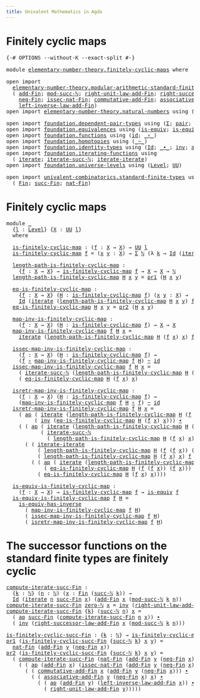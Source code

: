 ```yaml
---
title: Univalent Mathematics in Agda
---
```


# Finitely cyclic maps

<pre class="Agda"><a id="79" class="Symbol">{-#</a> <a id="83" class="Keyword">OPTIONS</a> <a id="91" class="Pragma">--without-K</a> <a id="103" class="Pragma">--exact-split</a> <a id="117" class="Symbol">#-}</a>

<a id="122" class="Keyword">module</a> <a id="129" href="elementary-number-theory.finitely-cyclic-maps.html" class="Module">elementary-number-theory.finitely-cyclic-maps</a> <a id="175" class="Keyword">where</a>

<a id="182" class="Keyword">open</a> <a id="187" class="Keyword">import</a>
  <a id="196" href="elementary-number-theory.modular-arithmetic-standard-finite-types.html" class="Module">elementary-number-theory.modular-arithmetic-standard-finite-types</a> <a id="262" class="Keyword">using</a>
  <a id="270" class="Symbol">(</a> <a id="272" href="elementary-number-theory.modular-arithmetic-standard-finite-types.html#6155" class="Function">add-Fin</a><a id="279" class="Symbol">;</a> <a id="281" href="elementary-number-theory.modular-arithmetic-standard-finite-types.html#2873" class="Function">mod-succ-ℕ</a><a id="291" class="Symbol">;</a> <a id="293" href="elementary-number-theory.modular-arithmetic-standard-finite-types.html#10564" class="Function">right-unit-law-add-Fin</a><a id="315" class="Symbol">;</a> <a id="317" href="elementary-number-theory.modular-arithmetic-standard-finite-types.html#12740" class="Function">right-successor-law-add-Fin</a><a id="344" class="Symbol">;</a>
    <a id="350" href="elementary-number-theory.modular-arithmetic-standard-finite-types.html#7929" class="Function">neg-Fin</a><a id="357" class="Symbol">;</a> <a id="359" href="elementary-number-theory.modular-arithmetic-standard-finite-types.html#5492" class="Function">issec-nat-Fin</a><a id="372" class="Symbol">;</a> <a id="374" href="elementary-number-theory.modular-arithmetic-standard-finite-types.html#9147" class="Function">commutative-add-Fin</a><a id="393" class="Symbol">;</a> <a id="395" href="elementary-number-theory.modular-arithmetic-standard-finite-types.html#9326" class="Function">associative-add-Fin</a><a id="414" class="Symbol">;</a>
    <a id="420" href="elementary-number-theory.modular-arithmetic-standard-finite-types.html#11254" class="Function">left-inverse-law-add-Fin</a><a id="444" class="Symbol">)</a>
<a id="446" class="Keyword">open</a> <a id="451" class="Keyword">import</a> <a id="458" href="elementary-number-theory.natural-numbers.html" class="Module">elementary-number-theory.natural-numbers</a> <a id="499" class="Keyword">using</a> <a id="505" class="Symbol">(</a><a id="506" href="elementary-number-theory.natural-numbers.html#1444" class="Datatype">ℕ</a><a id="507" class="Symbol">;</a> <a id="509" href="elementary-number-theory.natural-numbers.html#1465" class="InductiveConstructor">zero-ℕ</a><a id="515" class="Symbol">;</a> <a id="517" href="elementary-number-theory.natural-numbers.html#1478" class="InductiveConstructor">succ-ℕ</a><a id="523" class="Symbol">)</a>

<a id="526" class="Keyword">open</a> <a id="531" class="Keyword">import</a> <a id="538" href="foundation.dependent-pair-types.html" class="Module">foundation.dependent-pair-types</a> <a id="570" class="Keyword">using</a> <a id="576" class="Symbol">(</a><a id="577" href="foundation-core.dependent-pair-types.html#502" class="Record">Σ</a><a id="578" class="Symbol">;</a> <a id="580" href="foundation-core.dependent-pair-types.html#575" class="InductiveConstructor">pair</a><a id="584" class="Symbol">;</a> <a id="586" href="foundation-core.dependent-pair-types.html#592" class="Field">pr1</a><a id="589" class="Symbol">;</a> <a id="591" href="foundation-core.dependent-pair-types.html#604" class="Field">pr2</a><a id="594" class="Symbol">)</a>
<a id="596" class="Keyword">open</a> <a id="601" class="Keyword">import</a> <a id="608" href="foundation.equivalences.html" class="Module">foundation.equivalences</a> <a id="632" class="Keyword">using</a> <a id="638" class="Symbol">(</a><a id="639" href="foundation-core.equivalences.html#1542" class="Function">is-equiv</a><a id="647" class="Symbol">;</a> <a id="649" href="foundation-core.equivalences.html#2999" class="Function">is-equiv-has-inverse</a><a id="669" class="Symbol">)</a>
<a id="671" class="Keyword">open</a> <a id="676" class="Keyword">import</a> <a id="683" href="foundation.functions.html" class="Module">foundation.functions</a> <a id="704" class="Keyword">using</a> <a id="710" class="Symbol">(</a><a id="711" href="foundation-core.functions.html#309" class="Function">id</a><a id="713" class="Symbol">;</a> <a id="715" href="foundation-core.functions.html#407" class="Function Operator">_∘_</a><a id="718" class="Symbol">)</a>
<a id="720" class="Keyword">open</a> <a id="725" class="Keyword">import</a> <a id="732" href="foundation.homotopies.html" class="Module">foundation.homotopies</a> <a id="754" class="Keyword">using</a> <a id="760" class="Symbol">(</a><a id="761" href="foundation-core.homotopies.html#545" class="Function Operator">_~_</a><a id="764" class="Symbol">)</a>
<a id="766" class="Keyword">open</a> <a id="771" class="Keyword">import</a> <a id="778" href="foundation.identity-types.html" class="Module">foundation.identity-types</a> <a id="804" class="Keyword">using</a> <a id="810" class="Symbol">(</a><a id="811" href="foundation-core.identity-types.html#1754" class="Datatype">Id</a><a id="813" class="Symbol">;</a> <a id="815" href="foundation-core.identity-types.html#2412" class="Function Operator">_∙_</a><a id="818" class="Symbol">;</a> <a id="820" href="foundation-core.identity-types.html#2716" class="Function">inv</a><a id="823" class="Symbol">;</a> <a id="825" href="foundation-core.identity-types.html#4017" class="Function">ap</a><a id="827" class="Symbol">)</a>
<a id="829" class="Keyword">open</a> <a id="834" class="Keyword">import</a> <a id="841" href="foundation.iterating-functions.html" class="Module">foundation.iterating-functions</a> <a id="872" class="Keyword">using</a>
  <a id="880" class="Symbol">(</a> <a id="882" href="foundation.iterating-functions.html#1797" class="Function">iterate</a><a id="889" class="Symbol">;</a> <a id="891" href="foundation.iterating-functions.html#2133" class="Function">iterate-succ-ℕ</a><a id="905" class="Symbol">;</a> <a id="907" href="foundation.iterating-functions.html#3623" class="Function">iterate-iterate</a><a id="922" class="Symbol">)</a>
<a id="924" class="Keyword">open</a> <a id="929" class="Keyword">import</a> <a id="936" href="foundation.universe-levels.html" class="Module">foundation.universe-levels</a> <a id="963" class="Keyword">using</a> <a id="969" class="Symbol">(</a><a id="970" href="Agda.Primitive.html#597" class="Postulate">Level</a><a id="975" class="Symbol">;</a> <a id="977" href="foundation-core.universe-levels.html#222" class="Primitive">UU</a><a id="979" class="Symbol">)</a>

<a id="982" class="Keyword">open</a> <a id="987" class="Keyword">import</a> <a id="994" href="univalent-combinatorics.standard-finite-types.html" class="Module">univalent-combinatorics.standard-finite-types</a> <a id="1040" class="Keyword">using</a>
  <a id="1048" class="Symbol">(</a> <a id="1050" href="univalent-combinatorics.standard-finite-types.html#2149" class="Function">Fin</a><a id="1053" class="Symbol">;</a> <a id="1055" href="univalent-combinatorics.standard-finite-types.html#7668" class="Function">succ-Fin</a><a id="1063" class="Symbol">;</a> <a id="1065" href="univalent-combinatorics.standard-finite-types.html#5670" class="Function">nat-Fin</a><a id="1072" class="Symbol">)</a>
</pre>
# Finitely cyclic maps

<pre class="Agda"><a id="1111" class="Keyword">module</a> <a id="1118" href="elementary-number-theory.finitely-cyclic-maps.html#1118" class="Module">_</a>
  <a id="1122" class="Symbol">{</a><a id="1123" href="elementary-number-theory.finitely-cyclic-maps.html#1123" class="Bound">l</a> <a id="1125" class="Symbol">:</a> <a id="1127" href="Agda.Primitive.html#597" class="Postulate">Level</a><a id="1132" class="Symbol">}</a> <a id="1134" class="Symbol">{</a><a id="1135" href="elementary-number-theory.finitely-cyclic-maps.html#1135" class="Bound">X</a> <a id="1137" class="Symbol">:</a> <a id="1139" href="foundation-core.universe-levels.html#222" class="Primitive">UU</a> <a id="1142" href="elementary-number-theory.finitely-cyclic-maps.html#1123" class="Bound">l</a><a id="1143" class="Symbol">}</a>
  <a id="1147" class="Keyword">where</a>

  <a id="1156" href="elementary-number-theory.finitely-cyclic-maps.html#1156" class="Function">is-finitely-cyclic-map</a> <a id="1179" class="Symbol">:</a> <a id="1181" class="Symbol">(</a><a id="1182" href="elementary-number-theory.finitely-cyclic-maps.html#1182" class="Bound">f</a> <a id="1184" class="Symbol">:</a> <a id="1186" href="elementary-number-theory.finitely-cyclic-maps.html#1135" class="Bound">X</a> <a id="1188" class="Symbol">→</a> <a id="1190" href="elementary-number-theory.finitely-cyclic-maps.html#1135" class="Bound">X</a><a id="1191" class="Symbol">)</a> <a id="1193" class="Symbol">→</a> <a id="1195" href="foundation-core.universe-levels.html#222" class="Primitive">UU</a> <a id="1198" href="elementary-number-theory.finitely-cyclic-maps.html#1123" class="Bound">l</a>
  <a id="1202" href="elementary-number-theory.finitely-cyclic-maps.html#1156" class="Function">is-finitely-cyclic-map</a> <a id="1225" href="elementary-number-theory.finitely-cyclic-maps.html#1225" class="Bound">f</a> <a id="1227" class="Symbol">=</a> <a id="1229" class="Symbol">(</a><a id="1230" href="elementary-number-theory.finitely-cyclic-maps.html#1230" class="Bound">x</a> <a id="1232" href="elementary-number-theory.finitely-cyclic-maps.html#1232" class="Bound">y</a> <a id="1234" class="Symbol">:</a> <a id="1236" href="elementary-number-theory.finitely-cyclic-maps.html#1135" class="Bound">X</a><a id="1237" class="Symbol">)</a> <a id="1239" class="Symbol">→</a> <a id="1241" href="foundation-core.dependent-pair-types.html#502" class="Record">Σ</a> <a id="1243" href="elementary-number-theory.natural-numbers.html#1444" class="Datatype">ℕ</a> <a id="1245" class="Symbol">(λ</a> <a id="1248" href="elementary-number-theory.finitely-cyclic-maps.html#1248" class="Bound">k</a> <a id="1250" class="Symbol">→</a> <a id="1252" href="foundation-core.identity-types.html#1754" class="Datatype">Id</a> <a id="1255" class="Symbol">(</a><a id="1256" href="foundation.iterating-functions.html#1797" class="Function">iterate</a> <a id="1264" href="elementary-number-theory.finitely-cyclic-maps.html#1248" class="Bound">k</a> <a id="1266" href="elementary-number-theory.finitely-cyclic-maps.html#1225" class="Bound">f</a> <a id="1268" href="elementary-number-theory.finitely-cyclic-maps.html#1230" class="Bound">x</a><a id="1269" class="Symbol">)</a> <a id="1271" href="elementary-number-theory.finitely-cyclic-maps.html#1232" class="Bound">y</a><a id="1272" class="Symbol">)</a>

  <a id="1277" href="elementary-number-theory.finitely-cyclic-maps.html#1277" class="Function">length-path-is-finitely-cyclic-map</a> <a id="1312" class="Symbol">:</a>
    <a id="1318" class="Symbol">{</a><a id="1319" href="elementary-number-theory.finitely-cyclic-maps.html#1319" class="Bound">f</a> <a id="1321" class="Symbol">:</a> <a id="1323" href="elementary-number-theory.finitely-cyclic-maps.html#1135" class="Bound">X</a> <a id="1325" class="Symbol">→</a> <a id="1327" href="elementary-number-theory.finitely-cyclic-maps.html#1135" class="Bound">X</a><a id="1328" class="Symbol">}</a> <a id="1330" class="Symbol">→</a> <a id="1332" href="elementary-number-theory.finitely-cyclic-maps.html#1156" class="Function">is-finitely-cyclic-map</a> <a id="1355" href="elementary-number-theory.finitely-cyclic-maps.html#1319" class="Bound">f</a> <a id="1357" class="Symbol">→</a> <a id="1359" href="elementary-number-theory.finitely-cyclic-maps.html#1135" class="Bound">X</a> <a id="1361" class="Symbol">→</a> <a id="1363" href="elementary-number-theory.finitely-cyclic-maps.html#1135" class="Bound">X</a> <a id="1365" class="Symbol">→</a> <a id="1367" href="elementary-number-theory.natural-numbers.html#1444" class="Datatype">ℕ</a>
  <a id="1371" href="elementary-number-theory.finitely-cyclic-maps.html#1277" class="Function">length-path-is-finitely-cyclic-map</a> <a id="1406" href="elementary-number-theory.finitely-cyclic-maps.html#1406" class="Bound">H</a> <a id="1408" href="elementary-number-theory.finitely-cyclic-maps.html#1408" class="Bound">x</a> <a id="1410" href="elementary-number-theory.finitely-cyclic-maps.html#1410" class="Bound">y</a> <a id="1412" class="Symbol">=</a> <a id="1414" href="foundation-core.dependent-pair-types.html#592" class="Field">pr1</a> <a id="1418" class="Symbol">(</a><a id="1419" href="elementary-number-theory.finitely-cyclic-maps.html#1406" class="Bound">H</a> <a id="1421" href="elementary-number-theory.finitely-cyclic-maps.html#1408" class="Bound">x</a> <a id="1423" href="elementary-number-theory.finitely-cyclic-maps.html#1410" class="Bound">y</a><a id="1424" class="Symbol">)</a>

  <a id="1429" href="elementary-number-theory.finitely-cyclic-maps.html#1429" class="Function">eq-is-finitely-cyclic-map</a> <a id="1455" class="Symbol">:</a>
    <a id="1461" class="Symbol">{</a><a id="1462" href="elementary-number-theory.finitely-cyclic-maps.html#1462" class="Bound">f</a> <a id="1464" class="Symbol">:</a> <a id="1466" href="elementary-number-theory.finitely-cyclic-maps.html#1135" class="Bound">X</a> <a id="1468" class="Symbol">→</a> <a id="1470" href="elementary-number-theory.finitely-cyclic-maps.html#1135" class="Bound">X</a><a id="1471" class="Symbol">}</a> <a id="1473" class="Symbol">(</a><a id="1474" href="elementary-number-theory.finitely-cyclic-maps.html#1474" class="Bound">H</a> <a id="1476" class="Symbol">:</a> <a id="1478" href="elementary-number-theory.finitely-cyclic-maps.html#1156" class="Function">is-finitely-cyclic-map</a> <a id="1501" href="elementary-number-theory.finitely-cyclic-maps.html#1462" class="Bound">f</a><a id="1502" class="Symbol">)</a> <a id="1504" class="Symbol">(</a><a id="1505" href="elementary-number-theory.finitely-cyclic-maps.html#1505" class="Bound">x</a> <a id="1507" href="elementary-number-theory.finitely-cyclic-maps.html#1507" class="Bound">y</a> <a id="1509" class="Symbol">:</a> <a id="1511" href="elementary-number-theory.finitely-cyclic-maps.html#1135" class="Bound">X</a><a id="1512" class="Symbol">)</a> <a id="1514" class="Symbol">→</a>
    <a id="1520" href="foundation-core.identity-types.html#1754" class="Datatype">Id</a> <a id="1523" class="Symbol">(</a><a id="1524" href="foundation.iterating-functions.html#1797" class="Function">iterate</a> <a id="1532" class="Symbol">(</a><a id="1533" href="elementary-number-theory.finitely-cyclic-maps.html#1277" class="Function">length-path-is-finitely-cyclic-map</a> <a id="1568" href="elementary-number-theory.finitely-cyclic-maps.html#1474" class="Bound">H</a> <a id="1570" href="elementary-number-theory.finitely-cyclic-maps.html#1505" class="Bound">x</a> <a id="1572" href="elementary-number-theory.finitely-cyclic-maps.html#1507" class="Bound">y</a><a id="1573" class="Symbol">)</a> <a id="1575" href="elementary-number-theory.finitely-cyclic-maps.html#1462" class="Bound">f</a> <a id="1577" href="elementary-number-theory.finitely-cyclic-maps.html#1505" class="Bound">x</a><a id="1578" class="Symbol">)</a> <a id="1580" href="elementary-number-theory.finitely-cyclic-maps.html#1507" class="Bound">y</a>
  <a id="1584" href="elementary-number-theory.finitely-cyclic-maps.html#1429" class="Function">eq-is-finitely-cyclic-map</a> <a id="1610" href="elementary-number-theory.finitely-cyclic-maps.html#1610" class="Bound">H</a> <a id="1612" href="elementary-number-theory.finitely-cyclic-maps.html#1612" class="Bound">x</a> <a id="1614" href="elementary-number-theory.finitely-cyclic-maps.html#1614" class="Bound">y</a> <a id="1616" class="Symbol">=</a> <a id="1618" href="foundation-core.dependent-pair-types.html#604" class="Field">pr2</a> <a id="1622" class="Symbol">(</a><a id="1623" href="elementary-number-theory.finitely-cyclic-maps.html#1610" class="Bound">H</a> <a id="1625" href="elementary-number-theory.finitely-cyclic-maps.html#1612" class="Bound">x</a> <a id="1627" href="elementary-number-theory.finitely-cyclic-maps.html#1614" class="Bound">y</a><a id="1628" class="Symbol">)</a>

  <a id="1633" href="elementary-number-theory.finitely-cyclic-maps.html#1633" class="Function">map-inv-is-finitely-cyclic-map</a> <a id="1664" class="Symbol">:</a>
    <a id="1670" class="Symbol">(</a><a id="1671" href="elementary-number-theory.finitely-cyclic-maps.html#1671" class="Bound">f</a> <a id="1673" class="Symbol">:</a> <a id="1675" href="elementary-number-theory.finitely-cyclic-maps.html#1135" class="Bound">X</a> <a id="1677" class="Symbol">→</a> <a id="1679" href="elementary-number-theory.finitely-cyclic-maps.html#1135" class="Bound">X</a><a id="1680" class="Symbol">)</a> <a id="1682" class="Symbol">(</a><a id="1683" href="elementary-number-theory.finitely-cyclic-maps.html#1683" class="Bound">H</a> <a id="1685" class="Symbol">:</a> <a id="1687" href="elementary-number-theory.finitely-cyclic-maps.html#1156" class="Function">is-finitely-cyclic-map</a> <a id="1710" href="elementary-number-theory.finitely-cyclic-maps.html#1671" class="Bound">f</a><a id="1711" class="Symbol">)</a> <a id="1713" class="Symbol">→</a> <a id="1715" href="elementary-number-theory.finitely-cyclic-maps.html#1135" class="Bound">X</a> <a id="1717" class="Symbol">→</a> <a id="1719" href="elementary-number-theory.finitely-cyclic-maps.html#1135" class="Bound">X</a>
  <a id="1723" href="elementary-number-theory.finitely-cyclic-maps.html#1633" class="Function">map-inv-is-finitely-cyclic-map</a> <a id="1754" href="elementary-number-theory.finitely-cyclic-maps.html#1754" class="Bound">f</a> <a id="1756" href="elementary-number-theory.finitely-cyclic-maps.html#1756" class="Bound">H</a> <a id="1758" href="elementary-number-theory.finitely-cyclic-maps.html#1758" class="Bound">x</a> <a id="1760" class="Symbol">=</a>
    <a id="1766" href="foundation.iterating-functions.html#1797" class="Function">iterate</a> <a id="1774" class="Symbol">(</a><a id="1775" href="elementary-number-theory.finitely-cyclic-maps.html#1277" class="Function">length-path-is-finitely-cyclic-map</a> <a id="1810" href="elementary-number-theory.finitely-cyclic-maps.html#1756" class="Bound">H</a> <a id="1812" class="Symbol">(</a><a id="1813" href="elementary-number-theory.finitely-cyclic-maps.html#1754" class="Bound">f</a> <a id="1815" href="elementary-number-theory.finitely-cyclic-maps.html#1758" class="Bound">x</a><a id="1816" class="Symbol">)</a> <a id="1818" href="elementary-number-theory.finitely-cyclic-maps.html#1758" class="Bound">x</a><a id="1819" class="Symbol">)</a> <a id="1821" href="elementary-number-theory.finitely-cyclic-maps.html#1754" class="Bound">f</a> <a id="1823" href="elementary-number-theory.finitely-cyclic-maps.html#1758" class="Bound">x</a>

  <a id="1828" href="elementary-number-theory.finitely-cyclic-maps.html#1828" class="Function">issec-map-inv-is-finitely-cyclic-map</a> <a id="1865" class="Symbol">:</a>
    <a id="1871" class="Symbol">(</a><a id="1872" href="elementary-number-theory.finitely-cyclic-maps.html#1872" class="Bound">f</a> <a id="1874" class="Symbol">:</a> <a id="1876" href="elementary-number-theory.finitely-cyclic-maps.html#1135" class="Bound">X</a> <a id="1878" class="Symbol">→</a> <a id="1880" href="elementary-number-theory.finitely-cyclic-maps.html#1135" class="Bound">X</a><a id="1881" class="Symbol">)</a> <a id="1883" class="Symbol">(</a><a id="1884" href="elementary-number-theory.finitely-cyclic-maps.html#1884" class="Bound">H</a> <a id="1886" class="Symbol">:</a> <a id="1888" href="elementary-number-theory.finitely-cyclic-maps.html#1156" class="Function">is-finitely-cyclic-map</a> <a id="1911" href="elementary-number-theory.finitely-cyclic-maps.html#1872" class="Bound">f</a><a id="1912" class="Symbol">)</a> <a id="1914" class="Symbol">→</a>
    <a id="1920" class="Symbol">(</a><a id="1921" href="elementary-number-theory.finitely-cyclic-maps.html#1872" class="Bound">f</a> <a id="1923" href="foundation-core.functions.html#407" class="Function Operator">∘</a> <a id="1925" href="elementary-number-theory.finitely-cyclic-maps.html#1633" class="Function">map-inv-is-finitely-cyclic-map</a> <a id="1956" href="elementary-number-theory.finitely-cyclic-maps.html#1872" class="Bound">f</a> <a id="1958" href="elementary-number-theory.finitely-cyclic-maps.html#1884" class="Bound">H</a><a id="1959" class="Symbol">)</a> <a id="1961" href="foundation-core.homotopies.html#545" class="Function Operator">~</a> <a id="1963" href="foundation-core.functions.html#309" class="Function">id</a>
  <a id="1968" href="elementary-number-theory.finitely-cyclic-maps.html#1828" class="Function">issec-map-inv-is-finitely-cyclic-map</a> <a id="2005" href="elementary-number-theory.finitely-cyclic-maps.html#2005" class="Bound">f</a> <a id="2007" href="elementary-number-theory.finitely-cyclic-maps.html#2007" class="Bound">H</a> <a id="2009" href="elementary-number-theory.finitely-cyclic-maps.html#2009" class="Bound">x</a> <a id="2011" class="Symbol">=</a>
    <a id="2017" class="Symbol">(</a> <a id="2019" href="foundation.iterating-functions.html#2133" class="Function">iterate-succ-ℕ</a> <a id="2034" class="Symbol">(</a><a id="2035" href="elementary-number-theory.finitely-cyclic-maps.html#1277" class="Function">length-path-is-finitely-cyclic-map</a> <a id="2070" href="elementary-number-theory.finitely-cyclic-maps.html#2007" class="Bound">H</a> <a id="2072" class="Symbol">(</a><a id="2073" href="elementary-number-theory.finitely-cyclic-maps.html#2005" class="Bound">f</a> <a id="2075" href="elementary-number-theory.finitely-cyclic-maps.html#2009" class="Bound">x</a><a id="2076" class="Symbol">)</a> <a id="2078" href="elementary-number-theory.finitely-cyclic-maps.html#2009" class="Bound">x</a><a id="2079" class="Symbol">)</a> <a id="2081" href="elementary-number-theory.finitely-cyclic-maps.html#2005" class="Bound">f</a> <a id="2083" href="elementary-number-theory.finitely-cyclic-maps.html#2009" class="Bound">x</a><a id="2084" class="Symbol">)</a> <a id="2086" href="foundation-core.identity-types.html#2412" class="Function Operator">∙</a>
    <a id="2092" class="Symbol">(</a> <a id="2094" href="elementary-number-theory.finitely-cyclic-maps.html#1429" class="Function">eq-is-finitely-cyclic-map</a> <a id="2120" href="elementary-number-theory.finitely-cyclic-maps.html#2007" class="Bound">H</a> <a id="2122" class="Symbol">(</a><a id="2123" href="elementary-number-theory.finitely-cyclic-maps.html#2005" class="Bound">f</a> <a id="2125" href="elementary-number-theory.finitely-cyclic-maps.html#2009" class="Bound">x</a><a id="2126" class="Symbol">)</a> <a id="2128" href="elementary-number-theory.finitely-cyclic-maps.html#2009" class="Bound">x</a><a id="2129" class="Symbol">)</a>

  <a id="2134" href="elementary-number-theory.finitely-cyclic-maps.html#2134" class="Function">isretr-map-inv-is-finitely-cyclic-map</a> <a id="2172" class="Symbol">:</a>
    <a id="2178" class="Symbol">(</a><a id="2179" href="elementary-number-theory.finitely-cyclic-maps.html#2179" class="Bound">f</a> <a id="2181" class="Symbol">:</a> <a id="2183" href="elementary-number-theory.finitely-cyclic-maps.html#1135" class="Bound">X</a> <a id="2185" class="Symbol">→</a> <a id="2187" href="elementary-number-theory.finitely-cyclic-maps.html#1135" class="Bound">X</a><a id="2188" class="Symbol">)</a> <a id="2190" class="Symbol">(</a><a id="2191" href="elementary-number-theory.finitely-cyclic-maps.html#2191" class="Bound">H</a> <a id="2193" class="Symbol">:</a> <a id="2195" href="elementary-number-theory.finitely-cyclic-maps.html#1156" class="Function">is-finitely-cyclic-map</a> <a id="2218" href="elementary-number-theory.finitely-cyclic-maps.html#2179" class="Bound">f</a><a id="2219" class="Symbol">)</a> <a id="2221" class="Symbol">→</a>
    <a id="2227" class="Symbol">(</a><a id="2228" href="elementary-number-theory.finitely-cyclic-maps.html#1633" class="Function">map-inv-is-finitely-cyclic-map</a> <a id="2259" href="elementary-number-theory.finitely-cyclic-maps.html#2179" class="Bound">f</a> <a id="2261" href="elementary-number-theory.finitely-cyclic-maps.html#2191" class="Bound">H</a> <a id="2263" href="foundation-core.functions.html#407" class="Function Operator">∘</a> <a id="2265" href="elementary-number-theory.finitely-cyclic-maps.html#2179" class="Bound">f</a><a id="2266" class="Symbol">)</a> <a id="2268" href="foundation-core.homotopies.html#545" class="Function Operator">~</a> <a id="2270" href="foundation-core.functions.html#309" class="Function">id</a>
  <a id="2275" href="elementary-number-theory.finitely-cyclic-maps.html#2134" class="Function">isretr-map-inv-is-finitely-cyclic-map</a> <a id="2313" href="elementary-number-theory.finitely-cyclic-maps.html#2313" class="Bound">f</a> <a id="2315" href="elementary-number-theory.finitely-cyclic-maps.html#2315" class="Bound">H</a> <a id="2317" href="elementary-number-theory.finitely-cyclic-maps.html#2317" class="Bound">x</a> <a id="2319" class="Symbol">=</a>
    <a id="2325" class="Symbol">(</a> <a id="2327" href="foundation-core.identity-types.html#4017" class="Function">ap</a> <a id="2330" class="Symbol">(</a> <a id="2332" href="foundation.iterating-functions.html#1797" class="Function">iterate</a> <a id="2340" class="Symbol">(</a><a id="2341" href="elementary-number-theory.finitely-cyclic-maps.html#1277" class="Function">length-path-is-finitely-cyclic-map</a> <a id="2376" href="elementary-number-theory.finitely-cyclic-maps.html#2315" class="Bound">H</a> <a id="2378" class="Symbol">(</a><a id="2379" href="elementary-number-theory.finitely-cyclic-maps.html#2313" class="Bound">f</a> <a id="2381" class="Symbol">(</a><a id="2382" href="elementary-number-theory.finitely-cyclic-maps.html#2313" class="Bound">f</a> <a id="2384" href="elementary-number-theory.finitely-cyclic-maps.html#2317" class="Bound">x</a><a id="2385" class="Symbol">))</a> <a id="2388" class="Symbol">(</a><a id="2389" href="elementary-number-theory.finitely-cyclic-maps.html#2313" class="Bound">f</a> <a id="2391" href="elementary-number-theory.finitely-cyclic-maps.html#2317" class="Bound">x</a><a id="2392" class="Symbol">))</a> <a id="2395" href="elementary-number-theory.finitely-cyclic-maps.html#2313" class="Bound">f</a> <a id="2397" href="foundation-core.functions.html#407" class="Function Operator">∘</a> <a id="2399" href="elementary-number-theory.finitely-cyclic-maps.html#2313" class="Bound">f</a><a id="2400" class="Symbol">)</a>
         <a id="2411" class="Symbol">(</a> <a id="2413" href="foundation-core.identity-types.html#2716" class="Function">inv</a> <a id="2417" class="Symbol">(</a><a id="2418" href="elementary-number-theory.finitely-cyclic-maps.html#1429" class="Function">eq-is-finitely-cyclic-map</a> <a id="2444" href="elementary-number-theory.finitely-cyclic-maps.html#2315" class="Bound">H</a> <a id="2446" class="Symbol">(</a><a id="2447" href="elementary-number-theory.finitely-cyclic-maps.html#2313" class="Bound">f</a> <a id="2449" href="elementary-number-theory.finitely-cyclic-maps.html#2317" class="Bound">x</a><a id="2450" class="Symbol">)</a> <a id="2452" href="elementary-number-theory.finitely-cyclic-maps.html#2317" class="Bound">x</a><a id="2453" class="Symbol">)))</a> <a id="2457" href="foundation-core.identity-types.html#2412" class="Function Operator">∙</a>
    <a id="2463" class="Symbol">(</a> <a id="2465" class="Symbol">(</a> <a id="2467" href="foundation-core.identity-types.html#4017" class="Function">ap</a> <a id="2470" class="Symbol">(</a> <a id="2472" href="foundation.iterating-functions.html#1797" class="Function">iterate</a> <a id="2480" class="Symbol">(</a><a id="2481" href="elementary-number-theory.finitely-cyclic-maps.html#1277" class="Function">length-path-is-finitely-cyclic-map</a> <a id="2516" href="elementary-number-theory.finitely-cyclic-maps.html#2315" class="Bound">H</a> <a id="2518" class="Symbol">(</a><a id="2519" href="elementary-number-theory.finitely-cyclic-maps.html#2313" class="Bound">f</a> <a id="2521" class="Symbol">(</a><a id="2522" href="elementary-number-theory.finitely-cyclic-maps.html#2313" class="Bound">f</a> <a id="2524" href="elementary-number-theory.finitely-cyclic-maps.html#2317" class="Bound">x</a><a id="2525" class="Symbol">))</a> <a id="2528" class="Symbol">(</a><a id="2529" href="elementary-number-theory.finitely-cyclic-maps.html#2313" class="Bound">f</a> <a id="2531" href="elementary-number-theory.finitely-cyclic-maps.html#2317" class="Bound">x</a><a id="2532" class="Symbol">))</a> <a id="2535" href="elementary-number-theory.finitely-cyclic-maps.html#2313" class="Bound">f</a><a id="2536" class="Symbol">)</a>
           <a id="2549" class="Symbol">(</a> <a id="2551" href="foundation.iterating-functions.html#2133" class="Function">iterate-succ-ℕ</a>
             <a id="2579" class="Symbol">(</a> <a id="2581" href="elementary-number-theory.finitely-cyclic-maps.html#1277" class="Function">length-path-is-finitely-cyclic-map</a> <a id="2616" href="elementary-number-theory.finitely-cyclic-maps.html#2315" class="Bound">H</a> <a id="2618" class="Symbol">(</a><a id="2619" href="elementary-number-theory.finitely-cyclic-maps.html#2313" class="Bound">f</a> <a id="2621" href="elementary-number-theory.finitely-cyclic-maps.html#2317" class="Bound">x</a><a id="2622" class="Symbol">)</a> <a id="2624" href="elementary-number-theory.finitely-cyclic-maps.html#2317" class="Bound">x</a><a id="2625" class="Symbol">)</a> <a id="2627" href="elementary-number-theory.finitely-cyclic-maps.html#2313" class="Bound">f</a> <a id="2629" class="Symbol">(</a><a id="2630" href="elementary-number-theory.finitely-cyclic-maps.html#2313" class="Bound">f</a> <a id="2632" href="elementary-number-theory.finitely-cyclic-maps.html#2317" class="Bound">x</a><a id="2633" class="Symbol">)))</a> <a id="2637" href="foundation-core.identity-types.html#2412" class="Function Operator">∙</a>
      <a id="2645" class="Symbol">(</a> <a id="2647" class="Symbol">(</a> <a id="2649" href="foundation.iterating-functions.html#3623" class="Function">iterate-iterate</a>
          <a id="2675" class="Symbol">(</a> <a id="2677" href="elementary-number-theory.finitely-cyclic-maps.html#1277" class="Function">length-path-is-finitely-cyclic-map</a> <a id="2712" href="elementary-number-theory.finitely-cyclic-maps.html#2315" class="Bound">H</a> <a id="2714" class="Symbol">(</a><a id="2715" href="elementary-number-theory.finitely-cyclic-maps.html#2313" class="Bound">f</a> <a id="2717" class="Symbol">(</a><a id="2718" href="elementary-number-theory.finitely-cyclic-maps.html#2313" class="Bound">f</a> <a id="2720" href="elementary-number-theory.finitely-cyclic-maps.html#2317" class="Bound">x</a><a id="2721" class="Symbol">))</a> <a id="2724" class="Symbol">(</a><a id="2725" href="elementary-number-theory.finitely-cyclic-maps.html#2313" class="Bound">f</a> <a id="2727" href="elementary-number-theory.finitely-cyclic-maps.html#2317" class="Bound">x</a><a id="2728" class="Symbol">))</a>
          <a id="2741" class="Symbol">(</a> <a id="2743" href="elementary-number-theory.finitely-cyclic-maps.html#1277" class="Function">length-path-is-finitely-cyclic-map</a> <a id="2778" href="elementary-number-theory.finitely-cyclic-maps.html#2315" class="Bound">H</a> <a id="2780" class="Symbol">(</a><a id="2781" href="elementary-number-theory.finitely-cyclic-maps.html#2313" class="Bound">f</a> <a id="2783" href="elementary-number-theory.finitely-cyclic-maps.html#2317" class="Bound">x</a><a id="2784" class="Symbol">)</a> <a id="2786" href="elementary-number-theory.finitely-cyclic-maps.html#2317" class="Bound">x</a><a id="2787" class="Symbol">)</a> <a id="2789" href="elementary-number-theory.finitely-cyclic-maps.html#2313" class="Bound">f</a> <a id="2791" class="Symbol">(</a><a id="2792" href="elementary-number-theory.finitely-cyclic-maps.html#2313" class="Bound">f</a> <a id="2794" class="Symbol">(</a><a id="2795" href="elementary-number-theory.finitely-cyclic-maps.html#2313" class="Bound">f</a> <a id="2797" href="elementary-number-theory.finitely-cyclic-maps.html#2317" class="Bound">x</a><a id="2798" class="Symbol">)))</a> <a id="2802" href="foundation-core.identity-types.html#2412" class="Function Operator">∙</a>
        <a id="2812" class="Symbol">(</a> <a id="2814" class="Symbol">(</a> <a id="2816" href="foundation-core.identity-types.html#4017" class="Function">ap</a> <a id="2819" class="Symbol">(</a> <a id="2821" href="foundation.iterating-functions.html#1797" class="Function">iterate</a> <a id="2829" class="Symbol">(</a><a id="2830" href="elementary-number-theory.finitely-cyclic-maps.html#1277" class="Function">length-path-is-finitely-cyclic-map</a> <a id="2865" href="elementary-number-theory.finitely-cyclic-maps.html#2315" class="Bound">H</a> <a id="2867" class="Symbol">(</a><a id="2868" href="elementary-number-theory.finitely-cyclic-maps.html#2313" class="Bound">f</a> <a id="2870" href="elementary-number-theory.finitely-cyclic-maps.html#2317" class="Bound">x</a><a id="2871" class="Symbol">)</a> <a id="2873" href="elementary-number-theory.finitely-cyclic-maps.html#2317" class="Bound">x</a><a id="2874" class="Symbol">)</a> <a id="2876" href="elementary-number-theory.finitely-cyclic-maps.html#2313" class="Bound">f</a><a id="2877" class="Symbol">)</a>
            <a id="2891" class="Symbol">(</a> <a id="2893" href="elementary-number-theory.finitely-cyclic-maps.html#1429" class="Function">eq-is-finitely-cyclic-map</a> <a id="2919" href="elementary-number-theory.finitely-cyclic-maps.html#2315" class="Bound">H</a> <a id="2921" class="Symbol">(</a><a id="2922" href="elementary-number-theory.finitely-cyclic-maps.html#2313" class="Bound">f</a> <a id="2924" class="Symbol">(</a><a id="2925" href="elementary-number-theory.finitely-cyclic-maps.html#2313" class="Bound">f</a> <a id="2927" href="elementary-number-theory.finitely-cyclic-maps.html#2317" class="Bound">x</a><a id="2928" class="Symbol">))</a> <a id="2931" class="Symbol">(</a><a id="2932" href="elementary-number-theory.finitely-cyclic-maps.html#2313" class="Bound">f</a> <a id="2934" href="elementary-number-theory.finitely-cyclic-maps.html#2317" class="Bound">x</a><a id="2935" class="Symbol">)))</a> <a id="2939" href="foundation-core.identity-types.html#2412" class="Function Operator">∙</a>
          <a id="2951" class="Symbol">(</a> <a id="2953" href="elementary-number-theory.finitely-cyclic-maps.html#1429" class="Function">eq-is-finitely-cyclic-map</a> <a id="2979" href="elementary-number-theory.finitely-cyclic-maps.html#2315" class="Bound">H</a> <a id="2981" class="Symbol">(</a><a id="2982" href="elementary-number-theory.finitely-cyclic-maps.html#2313" class="Bound">f</a> <a id="2984" href="elementary-number-theory.finitely-cyclic-maps.html#2317" class="Bound">x</a><a id="2985" class="Symbol">)</a> <a id="2987" href="elementary-number-theory.finitely-cyclic-maps.html#2317" class="Bound">x</a><a id="2988" class="Symbol">))))</a>

  <a id="2996" href="elementary-number-theory.finitely-cyclic-maps.html#2996" class="Function">is-equiv-is-finitely-cyclic-map</a> <a id="3028" class="Symbol">:</a>
    <a id="3034" class="Symbol">(</a><a id="3035" href="elementary-number-theory.finitely-cyclic-maps.html#3035" class="Bound">f</a> <a id="3037" class="Symbol">:</a> <a id="3039" href="elementary-number-theory.finitely-cyclic-maps.html#1135" class="Bound">X</a> <a id="3041" class="Symbol">→</a> <a id="3043" href="elementary-number-theory.finitely-cyclic-maps.html#1135" class="Bound">X</a><a id="3044" class="Symbol">)</a> <a id="3046" class="Symbol">→</a> <a id="3048" href="elementary-number-theory.finitely-cyclic-maps.html#1156" class="Function">is-finitely-cyclic-map</a> <a id="3071" href="elementary-number-theory.finitely-cyclic-maps.html#3035" class="Bound">f</a> <a id="3073" class="Symbol">→</a> <a id="3075" href="foundation-core.equivalences.html#1542" class="Function">is-equiv</a> <a id="3084" href="elementary-number-theory.finitely-cyclic-maps.html#3035" class="Bound">f</a>
  <a id="3088" href="elementary-number-theory.finitely-cyclic-maps.html#2996" class="Function">is-equiv-is-finitely-cyclic-map</a> <a id="3120" href="elementary-number-theory.finitely-cyclic-maps.html#3120" class="Bound">f</a> <a id="3122" href="elementary-number-theory.finitely-cyclic-maps.html#3122" class="Bound">H</a> <a id="3124" class="Symbol">=</a>
    <a id="3130" href="foundation-core.equivalences.html#2999" class="Function">is-equiv-has-inverse</a>
      <a id="3157" class="Symbol">(</a> <a id="3159" href="elementary-number-theory.finitely-cyclic-maps.html#1633" class="Function">map-inv-is-finitely-cyclic-map</a> <a id="3190" href="elementary-number-theory.finitely-cyclic-maps.html#3120" class="Bound">f</a> <a id="3192" href="elementary-number-theory.finitely-cyclic-maps.html#3122" class="Bound">H</a><a id="3193" class="Symbol">)</a>
      <a id="3201" class="Symbol">(</a> <a id="3203" href="elementary-number-theory.finitely-cyclic-maps.html#1828" class="Function">issec-map-inv-is-finitely-cyclic-map</a> <a id="3240" href="elementary-number-theory.finitely-cyclic-maps.html#3120" class="Bound">f</a> <a id="3242" href="elementary-number-theory.finitely-cyclic-maps.html#3122" class="Bound">H</a><a id="3243" class="Symbol">)</a>
      <a id="3251" class="Symbol">(</a> <a id="3253" href="elementary-number-theory.finitely-cyclic-maps.html#2134" class="Function">isretr-map-inv-is-finitely-cyclic-map</a> <a id="3291" href="elementary-number-theory.finitely-cyclic-maps.html#3120" class="Bound">f</a> <a id="3293" href="elementary-number-theory.finitely-cyclic-maps.html#3122" class="Bound">H</a><a id="3294" class="Symbol">)</a>
</pre>
# The successor functions on the standard finite types are finitely cyclic

<pre class="Agda"><a id="compute-iterate-succ-Fin"></a><a id="3385" href="elementary-number-theory.finitely-cyclic-maps.html#3385" class="Function">compute-iterate-succ-Fin</a> <a id="3410" class="Symbol">:</a>
  <a id="3414" class="Symbol">{</a><a id="3415" href="elementary-number-theory.finitely-cyclic-maps.html#3415" class="Bound">k</a> <a id="3417" class="Symbol">:</a> <a id="3419" href="elementary-number-theory.natural-numbers.html#1444" class="Datatype">ℕ</a><a id="3420" class="Symbol">}</a> <a id="3422" class="Symbol">(</a><a id="3423" href="elementary-number-theory.finitely-cyclic-maps.html#3423" class="Bound">n</a> <a id="3425" class="Symbol">:</a> <a id="3427" href="elementary-number-theory.natural-numbers.html#1444" class="Datatype">ℕ</a><a id="3428" class="Symbol">)</a> <a id="3430" class="Symbol">(</a><a id="3431" href="elementary-number-theory.finitely-cyclic-maps.html#3431" class="Bound">x</a> <a id="3433" class="Symbol">:</a> <a id="3435" href="univalent-combinatorics.standard-finite-types.html#2149" class="Function">Fin</a> <a id="3439" class="Symbol">(</a><a id="3440" href="elementary-number-theory.natural-numbers.html#1478" class="InductiveConstructor">succ-ℕ</a> <a id="3447" href="elementary-number-theory.finitely-cyclic-maps.html#3415" class="Bound">k</a><a id="3448" class="Symbol">))</a> <a id="3451" class="Symbol">→</a>
  <a id="3455" href="foundation-core.identity-types.html#1754" class="Datatype">Id</a> <a id="3458" class="Symbol">(</a><a id="3459" href="foundation.iterating-functions.html#1797" class="Function">iterate</a> <a id="3467" href="elementary-number-theory.finitely-cyclic-maps.html#3423" class="Bound">n</a> <a id="3469" href="univalent-combinatorics.standard-finite-types.html#7668" class="Function">succ-Fin</a> <a id="3478" href="elementary-number-theory.finitely-cyclic-maps.html#3431" class="Bound">x</a><a id="3479" class="Symbol">)</a> <a id="3481" class="Symbol">(</a><a id="3482" href="elementary-number-theory.modular-arithmetic-standard-finite-types.html#6155" class="Function">add-Fin</a> <a id="3490" href="elementary-number-theory.finitely-cyclic-maps.html#3431" class="Bound">x</a> <a id="3492" class="Symbol">(</a><a id="3493" href="elementary-number-theory.modular-arithmetic-standard-finite-types.html#2873" class="Function">mod-succ-ℕ</a> <a id="3504" href="elementary-number-theory.finitely-cyclic-maps.html#3415" class="Bound">k</a> <a id="3506" href="elementary-number-theory.finitely-cyclic-maps.html#3423" class="Bound">n</a><a id="3507" class="Symbol">))</a>
<a id="3510" href="elementary-number-theory.finitely-cyclic-maps.html#3385" class="Function">compute-iterate-succ-Fin</a> <a id="3535" href="elementary-number-theory.natural-numbers.html#1465" class="InductiveConstructor">zero-ℕ</a> <a id="3542" href="elementary-number-theory.finitely-cyclic-maps.html#3542" class="Bound">x</a> <a id="3544" class="Symbol">=</a> <a id="3546" href="foundation-core.identity-types.html#2716" class="Function">inv</a> <a id="3550" class="Symbol">(</a><a id="3551" href="elementary-number-theory.modular-arithmetic-standard-finite-types.html#10564" class="Function">right-unit-law-add-Fin</a> <a id="3574" href="elementary-number-theory.finitely-cyclic-maps.html#3542" class="Bound">x</a><a id="3575" class="Symbol">)</a>
<a id="3577" href="elementary-number-theory.finitely-cyclic-maps.html#3385" class="Function">compute-iterate-succ-Fin</a> <a id="3602" class="Symbol">{</a><a id="3603" href="elementary-number-theory.finitely-cyclic-maps.html#3603" class="Bound">k</a><a id="3604" class="Symbol">}</a> <a id="3606" class="Symbol">(</a><a id="3607" href="elementary-number-theory.natural-numbers.html#1478" class="InductiveConstructor">succ-ℕ</a> <a id="3614" href="elementary-number-theory.finitely-cyclic-maps.html#3614" class="Bound">n</a><a id="3615" class="Symbol">)</a> <a id="3617" href="elementary-number-theory.finitely-cyclic-maps.html#3617" class="Bound">x</a> <a id="3619" class="Symbol">=</a>
  <a id="3623" class="Symbol">(</a> <a id="3625" href="foundation-core.identity-types.html#4017" class="Function">ap</a> <a id="3628" href="univalent-combinatorics.standard-finite-types.html#7668" class="Function">succ-Fin</a> <a id="3637" class="Symbol">(</a><a id="3638" href="elementary-number-theory.finitely-cyclic-maps.html#3385" class="Function">compute-iterate-succ-Fin</a> <a id="3663" href="elementary-number-theory.finitely-cyclic-maps.html#3614" class="Bound">n</a> <a id="3665" href="elementary-number-theory.finitely-cyclic-maps.html#3617" class="Bound">x</a><a id="3666" class="Symbol">))</a> <a id="3669" href="foundation-core.identity-types.html#2412" class="Function Operator">∙</a>
  <a id="3673" class="Symbol">(</a> <a id="3675" href="foundation-core.identity-types.html#2716" class="Function">inv</a> <a id="3679" class="Symbol">(</a><a id="3680" href="elementary-number-theory.modular-arithmetic-standard-finite-types.html#12740" class="Function">right-successor-law-add-Fin</a> <a id="3708" href="elementary-number-theory.finitely-cyclic-maps.html#3617" class="Bound">x</a> <a id="3710" class="Symbol">(</a><a id="3711" href="elementary-number-theory.modular-arithmetic-standard-finite-types.html#2873" class="Function">mod-succ-ℕ</a> <a id="3722" href="elementary-number-theory.finitely-cyclic-maps.html#3603" class="Bound">k</a> <a id="3724" href="elementary-number-theory.finitely-cyclic-maps.html#3614" class="Bound">n</a><a id="3725" class="Symbol">)))</a>

<a id="is-finitely-cyclic-succ-Fin"></a><a id="3730" href="elementary-number-theory.finitely-cyclic-maps.html#3730" class="Function">is-finitely-cyclic-succ-Fin</a> <a id="3758" class="Symbol">:</a> <a id="3760" class="Symbol">{</a><a id="3761" href="elementary-number-theory.finitely-cyclic-maps.html#3761" class="Bound">k</a> <a id="3763" class="Symbol">:</a> <a id="3765" href="elementary-number-theory.natural-numbers.html#1444" class="Datatype">ℕ</a><a id="3766" class="Symbol">}</a> <a id="3768" class="Symbol">→</a> <a id="3770" href="elementary-number-theory.finitely-cyclic-maps.html#1156" class="Function">is-finitely-cyclic-map</a> <a id="3793" class="Symbol">(</a><a id="3794" href="univalent-combinatorics.standard-finite-types.html#7668" class="Function">succ-Fin</a> <a id="3803" class="Symbol">{</a><a id="3804" href="elementary-number-theory.finitely-cyclic-maps.html#3761" class="Bound">k</a><a id="3805" class="Symbol">})</a>
<a id="3808" href="foundation-core.dependent-pair-types.html#592" class="Field">pr1</a> <a id="3812" class="Symbol">(</a><a id="3813" href="elementary-number-theory.finitely-cyclic-maps.html#3730" class="Function">is-finitely-cyclic-succ-Fin</a> <a id="3841" class="Symbol">{</a><a id="3842" href="elementary-number-theory.natural-numbers.html#1478" class="InductiveConstructor">succ-ℕ</a> <a id="3849" href="elementary-number-theory.finitely-cyclic-maps.html#3849" class="Bound">k</a><a id="3850" class="Symbol">}</a> <a id="3852" href="elementary-number-theory.finitely-cyclic-maps.html#3852" class="Bound">x</a> <a id="3854" href="elementary-number-theory.finitely-cyclic-maps.html#3854" class="Bound">y</a><a id="3855" class="Symbol">)</a> <a id="3857" class="Symbol">=</a>
  <a id="3861" href="univalent-combinatorics.standard-finite-types.html#5670" class="Function">nat-Fin</a> <a id="3869" class="Symbol">(</a><a id="3870" href="elementary-number-theory.modular-arithmetic-standard-finite-types.html#6155" class="Function">add-Fin</a> <a id="3878" href="elementary-number-theory.finitely-cyclic-maps.html#3854" class="Bound">y</a> <a id="3880" class="Symbol">(</a><a id="3881" href="elementary-number-theory.modular-arithmetic-standard-finite-types.html#7929" class="Function">neg-Fin</a> <a id="3889" href="elementary-number-theory.finitely-cyclic-maps.html#3852" class="Bound">x</a><a id="3890" class="Symbol">))</a>
<a id="3893" href="foundation-core.dependent-pair-types.html#604" class="Field">pr2</a> <a id="3897" class="Symbol">(</a><a id="3898" href="elementary-number-theory.finitely-cyclic-maps.html#3730" class="Function">is-finitely-cyclic-succ-Fin</a> <a id="3926" class="Symbol">{</a><a id="3927" href="elementary-number-theory.natural-numbers.html#1478" class="InductiveConstructor">succ-ℕ</a> <a id="3934" href="elementary-number-theory.finitely-cyclic-maps.html#3934" class="Bound">k</a><a id="3935" class="Symbol">}</a> <a id="3937" href="elementary-number-theory.finitely-cyclic-maps.html#3937" class="Bound">x</a> <a id="3939" href="elementary-number-theory.finitely-cyclic-maps.html#3939" class="Bound">y</a><a id="3940" class="Symbol">)</a> <a id="3942" class="Symbol">=</a>
  <a id="3946" class="Symbol">(</a> <a id="3948" href="elementary-number-theory.finitely-cyclic-maps.html#3385" class="Function">compute-iterate-succ-Fin</a> <a id="3973" class="Symbol">(</a><a id="3974" href="univalent-combinatorics.standard-finite-types.html#5670" class="Function">nat-Fin</a> <a id="3982" class="Symbol">(</a><a id="3983" href="elementary-number-theory.modular-arithmetic-standard-finite-types.html#6155" class="Function">add-Fin</a> <a id="3991" href="elementary-number-theory.finitely-cyclic-maps.html#3939" class="Bound">y</a> <a id="3993" class="Symbol">(</a><a id="3994" href="elementary-number-theory.modular-arithmetic-standard-finite-types.html#7929" class="Function">neg-Fin</a> <a id="4002" href="elementary-number-theory.finitely-cyclic-maps.html#3937" class="Bound">x</a><a id="4003" class="Symbol">)))</a> <a id="4007" href="elementary-number-theory.finitely-cyclic-maps.html#3937" class="Bound">x</a><a id="4008" class="Symbol">)</a> <a id="4010" href="foundation-core.identity-types.html#2412" class="Function Operator">∙</a>
    <a id="4016" class="Symbol">(</a> <a id="4018" class="Symbol">(</a> <a id="4020" href="foundation-core.identity-types.html#4017" class="Function">ap</a> <a id="4023" class="Symbol">(</a><a id="4024" href="elementary-number-theory.modular-arithmetic-standard-finite-types.html#6155" class="Function">add-Fin</a> <a id="4032" href="elementary-number-theory.finitely-cyclic-maps.html#3937" class="Bound">x</a><a id="4033" class="Symbol">)</a> <a id="4035" class="Symbol">(</a><a id="4036" href="elementary-number-theory.modular-arithmetic-standard-finite-types.html#5492" class="Function">issec-nat-Fin</a> <a id="4050" class="Symbol">(</a><a id="4051" href="elementary-number-theory.modular-arithmetic-standard-finite-types.html#6155" class="Function">add-Fin</a> <a id="4059" href="elementary-number-theory.finitely-cyclic-maps.html#3939" class="Bound">y</a> <a id="4061" class="Symbol">(</a><a id="4062" href="elementary-number-theory.modular-arithmetic-standard-finite-types.html#7929" class="Function">neg-Fin</a> <a id="4070" href="elementary-number-theory.finitely-cyclic-maps.html#3937" class="Bound">x</a><a id="4071" class="Symbol">))))</a> <a id="4076" href="foundation-core.identity-types.html#2412" class="Function Operator">∙</a>
      <a id="4084" class="Symbol">(</a> <a id="4086" class="Symbol">(</a> <a id="4088" href="elementary-number-theory.modular-arithmetic-standard-finite-types.html#9147" class="Function">commutative-add-Fin</a> <a id="4108" href="elementary-number-theory.finitely-cyclic-maps.html#3937" class="Bound">x</a> <a id="4110" class="Symbol">(</a><a id="4111" href="elementary-number-theory.modular-arithmetic-standard-finite-types.html#6155" class="Function">add-Fin</a> <a id="4119" href="elementary-number-theory.finitely-cyclic-maps.html#3939" class="Bound">y</a> <a id="4121" class="Symbol">(</a><a id="4122" href="elementary-number-theory.modular-arithmetic-standard-finite-types.html#7929" class="Function">neg-Fin</a> <a id="4130" href="elementary-number-theory.finitely-cyclic-maps.html#3937" class="Bound">x</a><a id="4131" class="Symbol">)))</a> <a id="4135" href="foundation-core.identity-types.html#2412" class="Function Operator">∙</a>
        <a id="4145" class="Symbol">(</a> <a id="4147" class="Symbol">(</a> <a id="4149" href="elementary-number-theory.modular-arithmetic-standard-finite-types.html#9326" class="Function">associative-add-Fin</a> <a id="4169" href="elementary-number-theory.finitely-cyclic-maps.html#3939" class="Bound">y</a> <a id="4171" class="Symbol">(</a><a id="4172" href="elementary-number-theory.modular-arithmetic-standard-finite-types.html#7929" class="Function">neg-Fin</a> <a id="4180" href="elementary-number-theory.finitely-cyclic-maps.html#3937" class="Bound">x</a><a id="4181" class="Symbol">)</a> <a id="4183" href="elementary-number-theory.finitely-cyclic-maps.html#3937" class="Bound">x</a><a id="4184" class="Symbol">)</a> <a id="4186" href="foundation-core.identity-types.html#2412" class="Function Operator">∙</a>
          <a id="4198" class="Symbol">(</a> <a id="4200" class="Symbol">(</a> <a id="4202" href="foundation-core.identity-types.html#4017" class="Function">ap</a> <a id="4205" class="Symbol">(</a><a id="4206" href="elementary-number-theory.modular-arithmetic-standard-finite-types.html#6155" class="Function">add-Fin</a> <a id="4214" href="elementary-number-theory.finitely-cyclic-maps.html#3939" class="Bound">y</a><a id="4215" class="Symbol">)</a> <a id="4217" class="Symbol">(</a><a id="4218" href="elementary-number-theory.modular-arithmetic-standard-finite-types.html#11254" class="Function">left-inverse-law-add-Fin</a> <a id="4243" href="elementary-number-theory.finitely-cyclic-maps.html#3937" class="Bound">x</a><a id="4244" class="Symbol">))</a> <a id="4247" href="foundation-core.identity-types.html#2412" class="Function Operator">∙</a>
            <a id="4261" class="Symbol">(</a> <a id="4263" href="elementary-number-theory.modular-arithmetic-standard-finite-types.html#10564" class="Function">right-unit-law-add-Fin</a> <a id="4286" href="elementary-number-theory.finitely-cyclic-maps.html#3939" class="Bound">y</a><a id="4287" class="Symbol">)))))</a>
</pre>